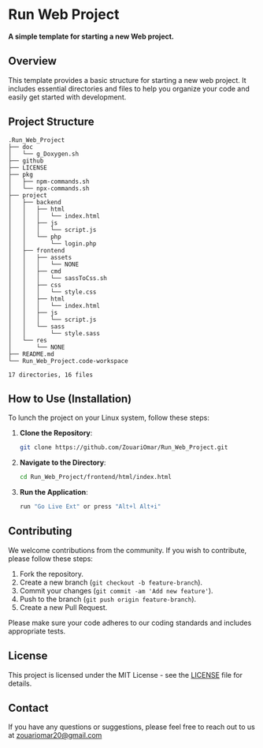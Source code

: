 # Run Web Project

**A simple template for starting a new Web project.**

## Overview

This template provides a basic structure for starting a new web project. It includes essential directories and files to help you organize your code and easily get started with development.

## Project Structure

```plaintext
.Run_Web_Project
├── doc
│   └── g_Doxygen.sh
├── github
├── LICENSE
├── pkg
│   ├── npm-commands.sh
│   └── npx-commands.sh
├── project
│   ├── backend
│   │   ├── html
│   │   │   └── index.html
│   │   ├── js
│   │   │   └── script.js
│   │   └── php
│   │       └── login.php
│   ├── frontend
│   │   ├── assets
│   │   │   └── NONE
│   │   ├── cmd
│   │   │   └── sassToCss.sh
│   │   ├── css
│   │   │   └── style.css
│   │   ├── html
│   │   │   └── index.html
│   │   ├── js
│   │   │   └── script.js
│   │   └── sass
│   │       └── style.sass
│   └── res
│       └── NONE
├── README.md
└── Run_Web_Project.code-workspace

17 directories, 16 files
```

## How to Use (**Installation**)

To lunch the project on your Linux system, follow these steps:

1. **Clone the Repository**:

    ```sh
    git clone https://github.com/ZouariOmar/Run_Web_Project.git
    ```

2. **Navigate to the Directory**:

    ```sh
    cd Run_Web_Project/frontend/html/index.html
    ```

3. **Run the Application**:

    ```sh
    run "Go Live Ext" or press "Alt+l Alt+i"
    ```

## Contributing

We welcome contributions from the community. If you wish to contribute, please follow these steps:

1. Fork the repository.
2. Create a new branch (`git checkout -b feature-branch`).
3. Commit your changes (`git commit -am 'Add new feature'`).
4. Push to the branch (`git push origin feature-branch`).
5. Create a new Pull Request.

Please make sure your code adheres to our coding standards and includes appropriate tests.

## License

This project is licensed under the MIT License - see the [LICENSE](LICENSE) file for details.

## Contact

If you have any questions or suggestions, please feel free to reach out to us at [zouariomar20@gmail.com](mailto:zouariomar20@gmail.com)
